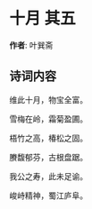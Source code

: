 # 十月  其五

**作者**: 叶巽斋

## 诗词内容

维此十月，物宝全富。

雪梅在岭，霜菊盈圃。

梧竹之高，椿松之固。

賸馥郁芬，古根盘踞。

我公之寿，此未足谕。

峻峙精神，蜀江庐阜。

